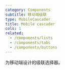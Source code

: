 ```yaml
---
category: Components
subtitle: 移动端级联
type: MobileCascader
title: Mobile cascader
cols: 1
related:
  - /components/lists
  - /components/tabs
  - /components/buttons
---
```


为移动端设计的级联选择器。
